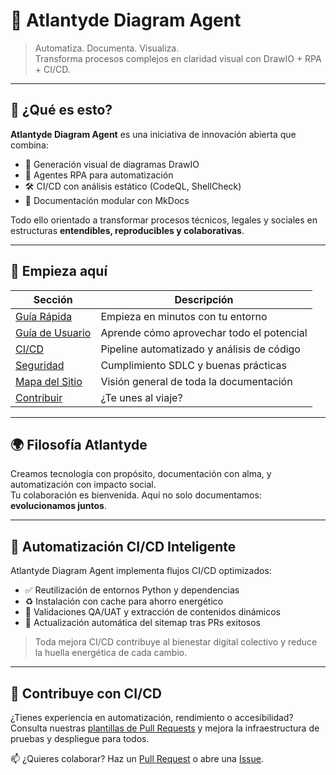 # 🌊 Atlantyde Diagram Agent

> Automatiza. Documenta. Visualiza.  
> Transforma procesos complejos en claridad visual con DrawIO + RPA + CI/CD.

---

## 🧠 ¿Qué es esto?

**Atlantyde Diagram Agent** es una iniciativa de innovación abierta que combina:

- 🎨 Generación visual de diagramas DrawIO
- 🤖 Agentes RPA para automatización
- 🛠 CI/CD con análisis estático (CodeQL, ShellCheck)
- 🧩 Documentación modular con MkDocs

Todo ello orientado a transformar procesos técnicos, legales y sociales en estructuras **entendibles, reproducibles y colaborativas**.

---

## 🚀 Empieza aquí

| Sección | Descripción |
|--------|-------------|
| [Guía Rápida](getting-started/quick-start/) | Empieza en minutos con tu entorno |
| [Guía de Usuario](user-guide/user-guide-overview/) | Aprende cómo aprovechar todo el potencial |
| [CI/CD](ci-cd/) | Pipeline automatizado y análisis de código |
| [Seguridad](security/) | Cumplimiento SDLC y buenas prácticas |
| [Mapa del Sitio](sitemap.md) | Visión general de toda la documentación |
| [Contribuir](contributing.md) | ¿Te unes al viaje? |

---

## 🌍 Filosofía Atlantyde

Creamos tecnología con propósito, documentación con alma, y automatización con impacto social.  
Tu colaboración es bienvenida. Aquí no solo documentamos: **evolucionamos juntos**.

---

## 🔁 Automatización CI/CD Inteligente

Atlantyde Diagram Agent implementa flujos CI/CD optimizados:

- ✅ Reutilización de entornos Python y dependencias
- ♻️ Instalación con cache para ahorro energético
- 🧠 Validaciones QA/UAT y extracción de contenidos dinámicos
- 📄 Actualización automática del sitemap tras PRs exitosos

> Toda mejora CI/CD contribuye al bienestar digital colectivo y reduce la huella energética de cada cambio.

---

## 👥 Contribuye con CI/CD

¿Tienes experiencia en automatización, rendimiento o accesibilidad?  
Consulta nuestras [plantillas de Pull Requests](.github/PULL_REQUEST_TEMPLATE) y mejora la infraestructura de pruebas y despliegue para todos.

📫 ¿Quieres colaborar? Haz un [Pull Request](https://github.com/JSilvaGlez/atlantyde-drawio-agent/pulls) o abre una [Issue](https://github.com/JSilvaGlez/atlantyde-drawio-agent/issues).